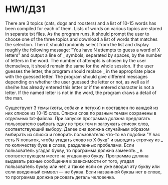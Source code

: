 # HW1/ДЗ1


There are 3 topics (cats, dogs and roosters) and a list of 10-15 words has been compiled for each of them. Lists of words on various topics are stored in separate txt files.
As the program runs, it should prompt the user to choose one of the three topics and download a list of words that matches the selection. Then it should randomly select from the list and display roughly the following message: "You have N attempts to guess a word of X letters" and output a line of _ symbols, separated by spaces, by the number of letters in the word. The number of attempts is chosen by the user themselves, it should remain the same for the whole session.
If the user guesses the letter, the program should replace _ in the appropriate place with the guessed letter.
The program should give different messages depending on whether the user guessed the letter or not, as well as if she/he has already entered this letter or if the entered character is not a letter.
If the named letter is not in the word, the program draws a detail of the man.


Существуют 3 темы (коты, собаки и петухи) и составлен по каждой из них список из 10-15 слов. Списки слов по разным темам сохранены в отдельных txt-файлах.
При запуске программа должна предлагать пользователю выбрать одну из трех тем и загружать список слов, соответствующий выбору. Далее она должна случайным образом выбирать из списка и говорить пользователю что-то на подобии "У вас есть N попыток, чтобы угадать слово из X букв" и выводить строчку из _ по количеству букв в слове, разделенных пробелами.
Если пользователь угадал букву, то программа должна заменять _ в соответствующем месте на угаданную букву.
Программа должна выдавать разные сообщения в зависимости от того, угадал пользователь букву или нет, а также если он уже вводил эту букву или если введенный символ — не буква.
Если названной буквы нет в слове, то программа должна рисовать деталь человечка.
